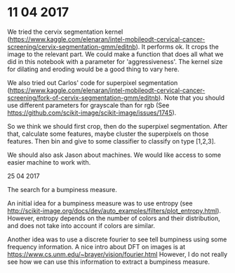 # 11 04 2017
We tried the cervix segmentation kernel (https://www.kaggle.com/elenaran/intel-mobileodt-cervical-cancer-screening/cervix-segmentation-gmm/editnb). It performs ok. It crops the image to the relevant part. We could make a function that does all what we did in this notebook with a parameter for 'aggressiveness'. The kernel size for dilating and eroding would be a good thing to vary here.

We also tried out Carlos' code for superpixel segmentation (https://www.kaggle.com/elenaran/intel-mobileodt-cervical-cancer-screening/fork-of-cervix-segmentation-gmm/editnb). Note that you should use different parameters for grayscale than for rgb (See https://github.com/scikit-image/scikit-image/issues/1745). 

So we think we should first crop, then do the superpixel segmentation. After that, calculate some features, maybe cluster the superpixels on those features. Then bin and give to some classifier to classify on type [1,2,3].

We should also ask Jason about machines. We would like access to some easier machine to work with. 

25 04 2017

The search for a bumpiness measure. 

An initial idea for a bumpiness measure was to use entropy (see http://scikit-image.org/docs/dev/auto_examples/filters/plot_entropy.html). However, entropy depends on the number of colors and their distribution, and does not take into account if colors are similar. 

Another idea was to use a discrete fourier to see tell bumpiness using some frequency information. A nice intro about DFT on images is at https://www.cs.unm.edu/~brayer/vision/fourier.html However, I do not really see how we can use this information to extract a bumpiness measure.
